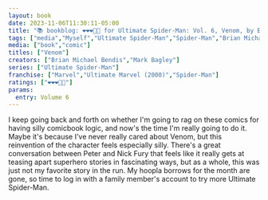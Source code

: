 ```yaml
---
layout: book
date: 2023-11-06T11:30:11-05:00
title: "📚 bookblog: ❤️❤️❤️🖤🖤 for Ultimate Spider-Man: Vol. 6, Venom, by Brian Michael Bendis and Mark Bagley"
tags: ["media","Myself","Ultimate Spider-Man","Spider-Man","Brian Michael Bendis","Mark Bagley","Venom","superheroes","Nick Fury"]
media: ["book","comic"]
titles: ["Venom"]
creators: ["Brian Michael Bendis","Mark Bagley"]
series: ["Ultimate Spider-Man"]
franchise: ["Marvel","Ultimate Marvel (2000)","Spider-Man"]
ratings: ["❤️❤️❤️🖤🖤"]
params:
  entry: Volume 6
---
```


I keep going back and forth on whether I'm going to rag on these comics for having silly comicbook logic, and now's the time I'm really going to do it. Maybe it's because I've never really cared about Venom, but this reinvention of the character feels especially silly. There's a great conversation between Peter and Nick Fury that feels like it really gets at teasing apart superhero stories in fascinating ways, but as a whole, this was just not my favorite story in the run. My hoopla borrows for the month are gone, so time to log in with a family member's account to try more Ultimate Spider-Man.
